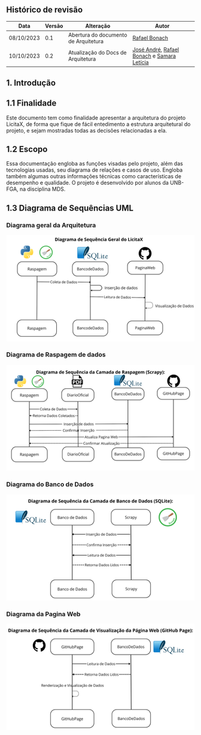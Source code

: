 ## Histórico de revisão

  |Data|Versão|Alteração|Autor|  
  |----|------|---------|-----|  
  |08/10/2023|0.1|Abertura do documento de Arquitetura|[Rafael Bonach](https://github.com/RafaBonach)|
  |10/10/2023|0.2|Atualização do Docs de Arquitetura|[José André](https://github.com/joseandre25), [Rafael Bonach](https://github.com/RafaBonach) e [Samara Letícia](https://github.com/samarawwleticia)
  
  
## 1. Introdução
## 1.1 Finalidade
Este documento tem como finalidade apresentar a arquitetura do projeto LicitaX, de forma que fique de fácil entedimento a estrutura arquitetural do projeto, e sejam mostradas todas as decisões relacionadas a ela.
  
## 1.2 Escopo
Essa documentação engloba as funções visadas pelo projeto, além das tecnologias usadas, seu diagrama de relações e casos de uso. Engloba também algumas outras informações técnicas como características de desempenho e qualidade. O projeto é desenvolvido por alunos da UNB-FGA, na disciplina MDS.

## 1.3 Diagrama de Sequências UML
### Diagrama geral da Arquitetura
![diagramageral](../assets/diagramageral.png)

### Diagrama de Raspagem de dados
![diagramaraspagem](../assets/diagramaraspagem.png)

### Diagrama do Banco de Dados
![diagramabd](../assets/diagramabd.png)

### Diagrama da Pagina Web
![diagramaweb](../assets/diagramaweb.png)